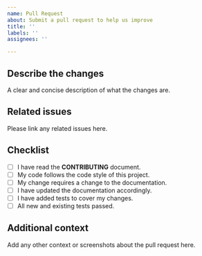 ```yaml
---
name: Pull Request
about: Submit a pull request to help us improve
title: ''
labels: ''
assignees: ''

---
```


## Describe the changes
A clear and concise description of what the changes are.

## Related issues
Please link any related issues here.

## Checklist
- [ ] I have read the **CONTRIBUTING** document.
- [ ] My code follows the code style of this project.
- [ ] My change requires a change to the documentation.
- [ ] I have updated the documentation accordingly.
- [ ] I have added tests to cover my changes.
- [ ] All new and existing tests passed.

## Additional context
Add any other context or screenshots about the pull request here.
